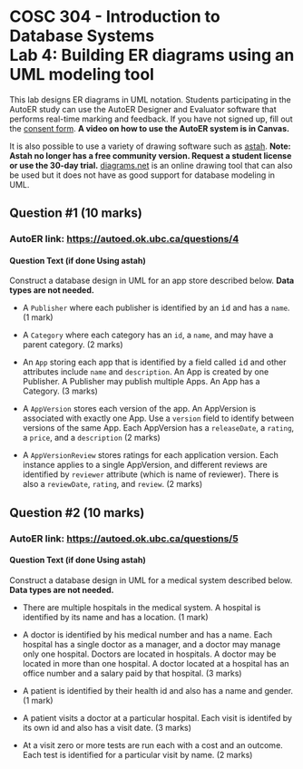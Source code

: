 # COSC 304 - Introduction to Database Systems<br>Lab 4: Building ER diagrams using an UML modeling tool

This lab designs ER diagrams in UML notation. Students participating in the AutoER study can use the AutoER Designer and Evaluator software that performs real-time marking and feedback. If you have not signed up, fill out the <a href="https://ubc.ca1.qualtrics.com/jfe/form/SV_81gKQUTFum083Fc">consent form</a>. <strong>A video on how to use the AutoER system is in Canvas.</strong></p>

It is also possible to use a variety of drawing software such as [astah](http://astah.net/editions). <strong>Note: Astah no longer has a free community version. Request a student license or use the 30-day trial.</strong> <a href="https://diagrams.net/">diagrams.net</a> is an online drawing tool that can also be used but it does not have as good support for database modeling in UML.


## Question #1 (10 marks)

<h3>AutoER link: <a href="https://autoed.ok.ubc.ca/questions/4">https://autoed.ok.ubc.ca/questions/4</a></h3>

<h4>Question Text (if done Using astah)</h4>

Construct a database design in UML for an app store described below. **Data types are not needed.**

- A `Publisher` where each publisher is identified by an <tt>id</tt> and has a `name`. (1 mark)

- A `Category` where each category has an `id`, a `name`, and may have a parent category. (2 marks)

- An `App` storing each app that is identified by a field called <tt>id</tt> and other attributes include `name` and `description`. An App is created by one Publisher. A Publisher may publish multiple Apps. An App has a Category. (3 marks)

- A `AppVersion` stores each version of the app. An AppVersion is associated with exactly one App. Use a `version` field to identify between versions of the same App. Each AppVersion has a `releaseDate`, a `rating`, a `price`, and a `description` (2 marks)

- A `AppVersionReview` stores ratings for each application version. Each instance applies to a single AppVersion, and different reviews are identified by `reviewer` attribute (which is name of reviewer). There is also a `reviewDate`, `rating`, and `review`. (2 marks)


## Question #2 (10 marks)

<h3>AutoER link: <a href="https://autoed.ok.ubc.ca/questions/5">https://autoed.ok.ubc.ca/questions/5</a></h3>

<h4>Question Text (if done Using astah)</h4>

Construct a database design in UML for a medical system described below. **Data types are not needed.**

- There are multiple hospitals in the medical system. A hospital is identified by its name and has a location. (1 mark)</li>

- A doctor is identified by his medical number and has a name. Each hospital has a single doctor as a manager, and a doctor may manage only one hospital. Doctors are located in hospitals. A doctor may be located in more than one hospital. A doctor located at a hospital has an office number and a salary paid by that hospital. (3 marks)

- A patient is identified by their health id and also has a name and gender. (1 mark)

- A patient visits a doctor at a particular hospital. Each visit is identifed by its own id and also has a visit date. (3 marks)

- At a visit zero or more tests are run each with a cost and an outcome. Each test is identified for a particular visit by name. (2 marks)
